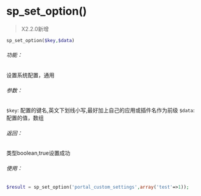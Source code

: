 # sp_set_option()

> X2.2.0新增

```php
sp_set_option($key,$data)
```

###### 功能：
设置系统配置，通用

###### 参数：
`$key`: 配置的键名,英文下划线小写,最好加上自己的应用或插件名作为前级
`$data`:配置的值，数组

###### 返回：
类型boolean,true设置成功

###### 使用：
```php
$result = sp_set_option('portal_custom_settings',array('test'=>1));

```


